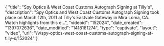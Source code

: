 {
    "title": "Spy Optics & West Coast Customs Autograph Signing at Tilly's",
    "description": "Spy Optics and West Coast Customs Autograph Signing took place on March 12th, 2011 at Tilly's Eastvale Gateway in Mira Loma, CA. Watch highlights from this e...",
    "videoid": "152024",
    "date_created": "1397072636",
    "date_modified": "1418181274",
    "type": "captivate",
    "layout": "video",
    "url": "\/v\/spy-optics-west-coast-customs-autograph-signing-at-tilly-s\/152024"
}